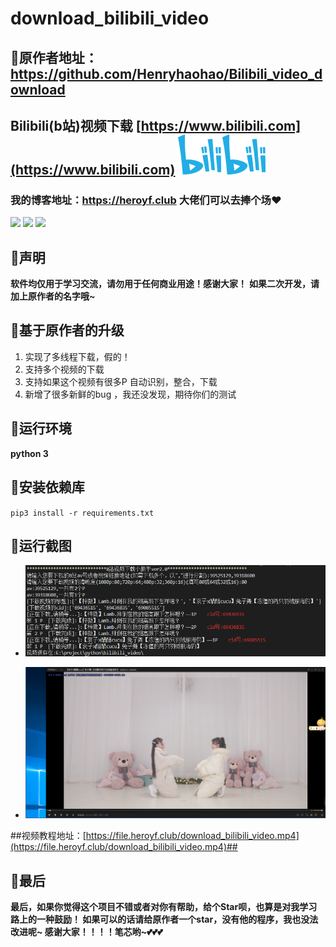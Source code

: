 # download_bilibili_video
## :star2:原作者地址：https://github.com/Henryhaohao/Bilibili_video_download

## Bilibili(b站)视频下载 [https://www.bilibili.com](https://www.bilibili.com) [![](./Pic/logo.png)](./Pic/logo.png)

### 我的博客地址：https://heroyf.club 大佬们可以去捧个场:heart: 

![](https://img.shields.io/badge/python-3.6.-green.svg) ![](https://img.shields.io/badge/requests-2.18.4-green.svg) ![](https://img.shields.io/badge/moviepy%20-0.2.3.2-green.svg)


## :dolphin:声明
**软件均仅用于学习交流，请勿用于任何商业用途！感谢大家！**
**如果二次开发，请加上原作者的名字哦~**


## :dolphin:基于原作者的升级
1. 实现了多线程下载，假的！ 
2. 支持多个视频的下载
3. 支持如果这个视频有很多P 自动识别，整合，下载
4. 新增了很多新鲜的bug ，我还没发现，期待你们的测试

## :dolphin:运行环境
**python 3**

## :dolphin:安装依赖库
`pip3 install -r requirements.txt`

## :dolphin:运行截图
- ![](./Pic/run.png)

- ![](./Pic/video.png)

##视频教程地址：[https://file.heroyf.club/download_bilibili_video.mp4](https://file.heroyf.club/download_bilibili_video.mp4)##

## :dolphin:最后
**最后，如果你觉得这个项目不错或者对你有帮助，给个Star呗，也算是对我学习路上的一种鼓励！
如果可以的话请给原作者一个star，没有他的程序，我也没法改进呢~
感谢大家！！！！笔芯哟~:two_hearts::two_hearts::two_hearts:**








